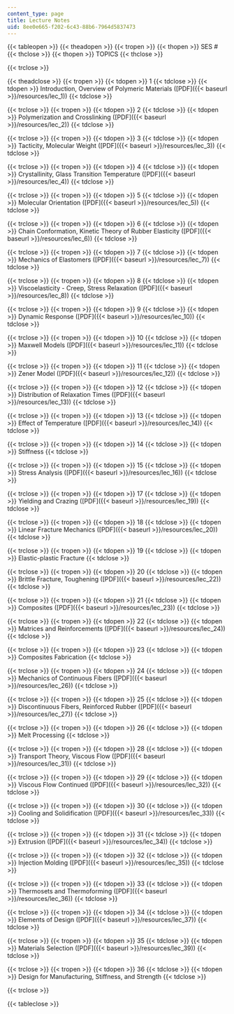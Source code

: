 ```yaml
---
content_type: page
title: Lecture Notes
uid: 8ee0e665-f202-6c43-88b6-7964d5837473
---
```


{{< tableopen >}}
{{< theadopen >}}
{{< tropen >}}
{{< thopen >}}
SES #
{{< thclose >}}
{{< thopen >}}
TOPICS
{{< thclose >}}

{{< trclose >}}

{{< theadclose >}}
{{< tropen >}}
{{< tdopen >}}
1
{{< tdclose >}}
{{< tdopen >}}
Introduction, Overview of Polymeric Materials ([PDF]({{< baseurl >}}/resources/lec_1))
{{< tdclose >}}

{{< trclose >}}
{{< tropen >}}
{{< tdopen >}}
2
{{< tdclose >}}
{{< tdopen >}}
Polymerization and Crosslinking ([PDF]({{< baseurl >}}/resources/lec_2))
{{< tdclose >}}

{{< trclose >}}
{{< tropen >}}
{{< tdopen >}}
3
{{< tdclose >}}
{{< tdopen >}}
Tacticity, Molecular Weight ([PDF]({{< baseurl >}}/resources/lec_3))
{{< tdclose >}}

{{< trclose >}}
{{< tropen >}}
{{< tdopen >}}
4
{{< tdclose >}}
{{< tdopen >}}
Crystallinity, Glass Transition Temperature ([PDF]({{< baseurl >}}/resources/lec_4))
{{< tdclose >}}

{{< trclose >}}
{{< tropen >}}
{{< tdopen >}}
5
{{< tdclose >}}
{{< tdopen >}}
Molecular Orientation ([PDF]({{< baseurl >}}/resources/lec_5))
{{< tdclose >}}

{{< trclose >}}
{{< tropen >}}
{{< tdopen >}}
6
{{< tdclose >}}
{{< tdopen >}}
Chain Conformation, Kinetic Theory of Rubber Elasticity ([PDF]({{< baseurl >}}/resources/lec_6))
{{< tdclose >}}

{{< trclose >}}
{{< tropen >}}
{{< tdopen >}}
7
{{< tdclose >}}
{{< tdopen >}}
Mechanics of Elastomers ([PDF]({{< baseurl >}}/resources/lec_7))
{{< tdclose >}}

{{< trclose >}}
{{< tropen >}}
{{< tdopen >}}
8
{{< tdclose >}}
{{< tdopen >}}
Viscoelasticity - Creep, Stress Relaxation ([PDF]({{< baseurl >}}/resources/lec_8))
{{< tdclose >}}

{{< trclose >}}
{{< tropen >}}
{{< tdopen >}}
9
{{< tdclose >}}
{{< tdopen >}}
Dynamic Response ([PDF]({{< baseurl >}}/resources/lec_10))
{{< tdclose >}}

{{< trclose >}}
{{< tropen >}}
{{< tdopen >}}
10
{{< tdclose >}}
{{< tdopen >}}
Maxwell Models ([PDF]({{< baseurl >}}/resources/lec_11))
{{< tdclose >}}

{{< trclose >}}
{{< tropen >}}
{{< tdopen >}}
11
{{< tdclose >}}
{{< tdopen >}}
Zener Model ([PDF]({{< baseurl >}}/resources/lec_12))
{{< tdclose >}}

{{< trclose >}}
{{< tropen >}}
{{< tdopen >}}
12
{{< tdclose >}}
{{< tdopen >}}
Distribution of Relaxation Times ([PDF]({{< baseurl >}}/resources/lec_13))
{{< tdclose >}}

{{< trclose >}}
{{< tropen >}}
{{< tdopen >}}
13
{{< tdclose >}}
{{< tdopen >}}
Effect of Temperature ([PDF]({{< baseurl >}}/resources/lec_14))
{{< tdclose >}}

{{< trclose >}}
{{< tropen >}}
{{< tdopen >}}
14
{{< tdclose >}}
{{< tdopen >}}
Stiffness
{{< tdclose >}}

{{< trclose >}}
{{< tropen >}}
{{< tdopen >}}
15
{{< tdclose >}}
{{< tdopen >}}
Stress Analysis ([PDF]({{< baseurl >}}/resources/lec_16))
{{< tdclose >}}

{{< trclose >}}
{{< tropen >}}
{{< tdopen >}}
17
{{< tdclose >}}
{{< tdopen >}}
Yielding and Crazing ([PDF]({{< baseurl >}}/resources/lec_19))
{{< tdclose >}}

{{< trclose >}}
{{< tropen >}}
{{< tdopen >}}
18
{{< tdclose >}}
{{< tdopen >}}
Linear Fracture Mechanics ([PDF]({{< baseurl >}}/resources/lec_20))
{{< tdclose >}}

{{< trclose >}}
{{< tropen >}}
{{< tdopen >}}
19
{{< tdclose >}}
{{< tdopen >}}
Elastic-plastic Fracture
{{< tdclose >}}

{{< trclose >}}
{{< tropen >}}
{{< tdopen >}}
20
{{< tdclose >}}
{{< tdopen >}}
Brittle Fracture, Toughening ([PDF]({{< baseurl >}}/resources/lec_22))
{{< tdclose >}}

{{< trclose >}}
{{< tropen >}}
{{< tdopen >}}
21
{{< tdclose >}}
{{< tdopen >}}
Composites ([PDF]({{< baseurl >}}/resources/lec_23))
{{< tdclose >}}

{{< trclose >}}
{{< tropen >}}
{{< tdopen >}}
22
{{< tdclose >}}
{{< tdopen >}}
Matrices and Reinforcements ([PDF]({{< baseurl >}}/resources/lec_24))
{{< tdclose >}}

{{< trclose >}}
{{< tropen >}}
{{< tdopen >}}
23
{{< tdclose >}}
{{< tdopen >}}
Composites Fabrication
{{< tdclose >}}

{{< trclose >}}
{{< tropen >}}
{{< tdopen >}}
24
{{< tdclose >}}
{{< tdopen >}}
Mechanics of Continuous Fibers ([PDF]({{< baseurl >}}/resources/lec_26))
{{< tdclose >}}

{{< trclose >}}
{{< tropen >}}
{{< tdopen >}}
25
{{< tdclose >}}
{{< tdopen >}}
Discontinuous Fibers, Reinforced Rubber ([PDF]({{< baseurl >}}/resources/lec_27))
{{< tdclose >}}

{{< trclose >}}
{{< tropen >}}
{{< tdopen >}}
26
{{< tdclose >}}
{{< tdopen >}}
Melt Processing
{{< tdclose >}}

{{< trclose >}}
{{< tropen >}}
{{< tdopen >}}
28
{{< tdclose >}}
{{< tdopen >}}
Transport Theory, Viscous Flow ([PDF]({{< baseurl >}}/resources/lec_31))
{{< tdclose >}}

{{< trclose >}}
{{< tropen >}}
{{< tdopen >}}
29
{{< tdclose >}}
{{< tdopen >}}
Viscous Flow Continued ([PDF]({{< baseurl >}}/resources/lec_32))
{{< tdclose >}}

{{< trclose >}}
{{< tropen >}}
{{< tdopen >}}
30
{{< tdclose >}}
{{< tdopen >}}
Cooling and Solidification ([PDF]({{< baseurl >}}/resources/lec_33))
{{< tdclose >}}

{{< trclose >}}
{{< tropen >}}
{{< tdopen >}}
31
{{< tdclose >}}
{{< tdopen >}}
Extrusion ([PDF]({{< baseurl >}}/resources/lec_34))
{{< tdclose >}}

{{< trclose >}}
{{< tropen >}}
{{< tdopen >}}
32
{{< tdclose >}}
{{< tdopen >}}
Injection Molding ([PDF]({{< baseurl >}}/resources/lec_35))
{{< tdclose >}}

{{< trclose >}}
{{< tropen >}}
{{< tdopen >}}
33
{{< tdclose >}}
{{< tdopen >}}
Thermosets and Thermoforming ([PDF]({{< baseurl >}}/resources/lec_36))
{{< tdclose >}}

{{< trclose >}}
{{< tropen >}}
{{< tdopen >}}
34
{{< tdclose >}}
{{< tdopen >}}
Elements of Design ([PDF]({{< baseurl >}}/resources/lec_37))
{{< tdclose >}}

{{< trclose >}}
{{< tropen >}}
{{< tdopen >}}
35
{{< tdclose >}}
{{< tdopen >}}
Materials Selection ([PDF]({{< baseurl >}}/resources/lec_39))
{{< tdclose >}}

{{< trclose >}}
{{< tropen >}}
{{< tdopen >}}
36
{{< tdclose >}}
{{< tdopen >}}
Design for Manufacturing, Stiffness, and Strength
{{< tdclose >}}

{{< trclose >}}

{{< tableclose >}}